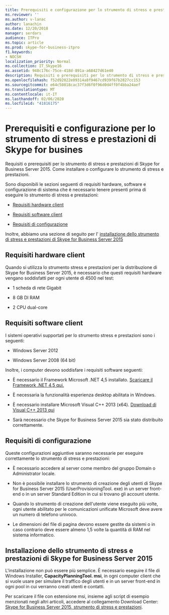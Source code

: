 ```yaml
---
title: Prerequisiti e configurazione per lo strumento di stress e prestazioni di Skype for busines
ms.reviewer: ''
ms.author: v-lanac
author: lanachin
ms.date: 12/20/2018
manager: serdars
audience: ITPro
ms.topic: article
ms.prod: skype-for-business-itpro
f1.keywords:
- NOCSH
localization_priority: Normal
ms.collection: IT_Skype16
ms.assetid: 948c176c-75ce-418d-891a-a68427d61e40
description: Requisiti o prerequisiti per lo strumento di stress e prestazioni di Skype for Business Server 2015. Come installare o configurare lo strumento di stress e prestazioni.
ms.openlocfilehash: f52d92022e09314a8f9467cd939f67b2827cc153
ms.sourcegitcommit: e64c50818cac37f3d6f0f96d0d4ff0f4bba24aef
ms.translationtype: MT
ms.contentlocale: it-IT
ms.lasthandoff: 02/06/2020
ms.locfileid: "41816175"
---
```

# <a name="prerequisites-and-setup-for-the-skype-for-busines-stress-and-performance-tool"></a>Prerequisiti e configurazione per lo strumento di stress e prestazioni di Skype for busines
 
Requisiti o prerequisiti per lo strumento di stress e prestazioni di Skype for Business Server 2015. Come installare o configurare lo strumento di stress e prestazioni.
  
Sono disponibili le sezioni seguenti di requisiti hardware, software e configurazione di sistema che è necessario tenere presenti prima di eseguire lo strumento di stress e prestazioni:
  
- [Requisiti hardware client](prerequisites-and-setup.md#ClientHardwareReqs)
    
- [Requisiti software client](prerequisites-and-setup.md#ClientSoftwareReqs)
    
- [Requisiti di configurazione](prerequisites-and-setup.md#ConfigReqs)
    
Inoltre, abbiamo una sezione di seguito per l' [installazione dello strumento di stress e prestazioni di Skype for Business Server 2015](prerequisites-and-setup.md#Installing)
  
## <a name="client-hardware-requirements"></a>Requisiti hardware client
<a name="ClientHardwareReqs"> </a>

Quando si utilizza lo strumento stress e prestazioni per la distribuzione di Skype for Business Server 2015, è necessario che questi requisiti hardware vengano soddisfatti per ogni utente di 4500 nel test:
  
- 1 scheda di rete Gigabit
    
- 8 GB DI RAM
    
- 2 CPU dual-core
    
## <a name="client-software-requirements"></a>Requisiti software client
<a name="ClientSoftwareReqs"> </a>

I sistemi operativi supportati per lo strumento stress e prestazioni sono i seguenti:
  
- Windows Server 2012
    
- Windows Server 2008 (64 bit)
    
Inoltre, i computer devono soddisfare i requisiti software seguenti:
  
- È necessario il Framework Microsoft .NET 4,5 installato. [Scaricare il Framework .NET 4,5 qui.](https://www.microsoft.com/en-us/download/details.aspx?id=30653)
    
- È necessaria la funzionalità esperienza desktop abilitata in Windows.
    
- È necessario installare Microsoft Visual C++ 2013 (x64). [Download di Visual C++ 2013 qui](https://www.microsoft.com/en-us/download/details.aspx?id=40784)
    
- Sarà necessario che Skype for Business Server 2015 sia stato distribuito correttamente.
    
## <a name="configuration-requirements"></a>Requisiti di configurazione
<a name="ConfigReqs"> </a>

Queste configurazioni aggiuntive saranno necessarie per eseguire correttamente lo strumento di stress e prestazioni:
  
- È necessario accedere al server come membro del gruppo Domain o Administrator locale.
    
- Non è possibile installare lo strumento di creazione degli utenti di Skype for Business Server 2015 (UserProvisioningTool. exe) in un server front-end o in un server Standard Edition in cui si trovano gli account utente.
    
- Quando lo strumento di creazione dell'utente viene eseguito più volte, ogni utente abilitato per le comunicazioni unificate Microsoft deve avere un numero di telefono univoco.
    
- Le dimensioni del file di pagina devono essere gestite da sistemi o in caso contrario deve essere almeno 1,5 volte la quantità di RAM nel sistema informatico.
    
## <a name="installing-the-skype-for-business-server-2015-stress-and-performance-tool"></a>Installazione dello strumento di stress e prestazioni di Skype for Business Server 2015
<a name="Installing"> </a>

L'installazione non può essere più semplice. È necessario eseguire il file di Windows Installer, **CapacityPlanningTool. msi**, in ogni computer client che si vuole usare per simulare il traffico degli utenti e in un server front-end in ogni pool in cui verranno creati utenti e contatti.
  
Per scaricare il file con estensione msi, insieme agli script di esempio menzionati negli altri articoli, accedere al collegamento Download Center: [Skype for Business Server 2015, strumento di stress e prestazioni](https://www.microsoft.com/download/details.aspx?id=50367).
  

